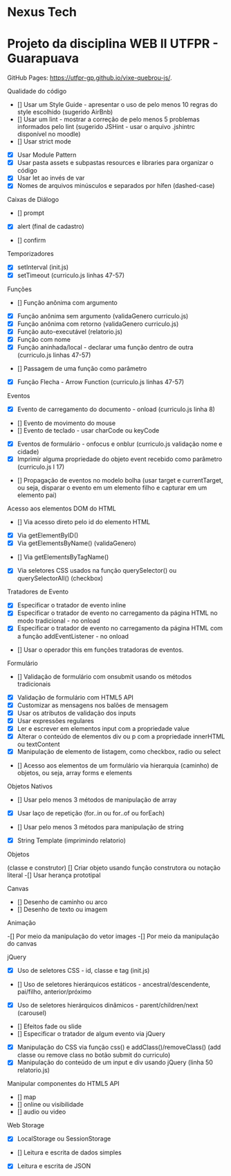# Nexus Tech
# Projeto da disciplina WEB II UTFPR - Guarapuava


GitHub Pages: https://utfpr-gp.github.io/vixe-quebrou-js/.

Qualidade do código

- [] Usar um Style Guide - apresentar o uso de pelo menos 10 regras do style escolhido (sugerido AirBnb)
- [] Usar um lint - mostrar a correção de pelo menos 5 problemas informados pelo lint (sugerido JSHint - usar o arquivo .jshintrc disponível no moodle)
- [] Usar strict mode
- [x] Usar Module Pattern
- [x] Usar pasta assets e subpastas resources e libraries para organizar o código
- [x] Usar let ao invés de var
- [x] Nomes de arquivos minúsculos e separados por hífen (dashed-case)

Caixas de Diálogo

- [] prompt
- [x] alert (final de cadastro)
- [] confirm

Temporizadores

- [x] setInterval (init.js)
- [x] setTimeout (curriculo.js linhas 47-57)

Funções

- [] Função anônima com argumento
- [x] Função anônima sem argumento (validaGenero curriculo.js)
- [x] Função anônima com retorno (validaGenero curriculo.js)
- [x] Função auto-executável (relatorio.js)
- [x] Função com nome
- [x] Função aninhada/local - declarar uma função dentro de outra (curriculo.js linhas 47-57)
- [] Passagem de uma função como parâmetro
- [x] Função Flecha - Arrow Function (curriculo.js linhas 47-57)

Eventos

- [x]  Evento de carregamento do documento - onload (curriculo.js linha 8)
- []  Evento de movimento do mouse
- []  Evento de teclado - usar charCode ou keyCode
- [x]  Eventos de formulário - onfocus e onblur (curriculo.js validação nome e cidade)
- [x]  Imprimir alguma propriedade do objeto event recebido como parâmetro  (curriculo.js l 17)
- []  Propagação de eventos no modelo bolha (usar target e currentTarget, ou seja, disparar o evento em um elemento filho e capturar em um elemento pai)

Acesso aos elementos DOM do HTML

- []  Via acesso direto pelo id do elemento HTML
- [x]  Via getElementByID()
- [x]  Via getElementsByName() (validaGenero)
- []  Via getElementsByTagName()
- [x]  Via seletores CSS usados na função querySelector() ou querySelectorAll() (checkbox)

Tratadores de Evento

- [x]  Especificar o tratador de evento inline
- [x]  Especificar o tratador de evento no carregamento da página HTML no modo tradicional - no onload
- [x]  Especificar o tratador de evento no carregamento da página HTML com a função addEventListener - no onload
- []  Usar o operador this em funções tratadoras de eventos.

Formulário

- []  Validação de formulário com onsubmit usando os métodos tradicionais
- [x]  Validação de formulário com HTML5 API
- [x]  Customizar as mensagens nos balões de mensagem
- [x]  Usar os atributos de validação dos inputs
- [x]  Usar expressões regulares
- [x]  Ler e escrever em elementos input com a propriedade value
- [x]  Alterar o conteúdo de elementos div ou p com a propriedade innerHTML ou textContent
- [x]  Manipulação de elemento de listagem, como checkbox, radio ou select
- []  Acesso aos elementos de um formulário via hierarquia (caminho) de objetos, ou seja, array forms e elements

Objetos Nativos

- []  Usar pelo menos 3 métodos de manipulação de array 
- [x]  Usar laço de repetição (for..in ou for..of ou forEach)
- []  Usar pelo menos 3 métodos para manipulação de string
- [x]  String Template (imprimindo relatorio)

Objetos

 (classe e construtor) []  Criar objeto usando função construtora ou notação literal
-[]  Usar herança prototipal

Canvas

- []  Desenho de caminho ou arco
- []  Desenho de texto ou imagem

Animação

-[]  Por meio da manipulação do vetor images
-[]  Por meio da manipulação do canvas

jQuery

- [x]  Uso de seletores CSS - id, classe e tag (init.js)
- []  Uso de seletores hierárquicos estáticos - ancestral/descendente, pai/filho, anterior/próximo
- [x]  Uso de seletores hierárquicos dinâmicos - parent/children/next (carousel)
- []  Efeitos fade ou slide
- []  Especificar o tratador de algum evento via jQuery
- [x]  Manipulação do CSS via função css() e addClass()/removeClass() (add classe ou remove class no botão submit do curriculo)
- [x]  Manipulação do conteúdo de um input e div usando jQuery (linha 50 relatorio.js)

Manipular componentes do HTML5 API

- []  map
- []  online ou visibilidade
- []  audio ou video

Web Storage

- [x]  LocalStorage ou SessionStorage
- []  Leitura e escrita de dados simples
- [x]  Leitura e escrita de JSON
